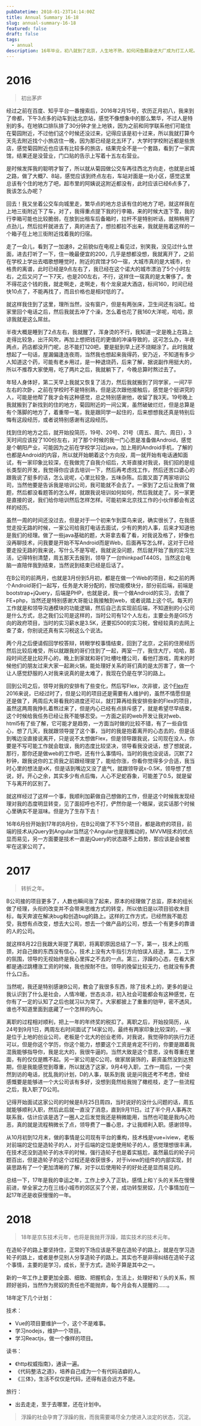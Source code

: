 ```yaml
---
pubDatetime: 2018-01-23T14:14:00Z
title: Annual Summary 16-18
slug: annual-summary-16-18
featured: false
draft: false
tags:
  - annual
description: 16年毕业，初八就到了北京，人生地不熟，如何闲鱼翻身进大厂成为打工人呢。
---
```


# 2016

> 初出茅庐

经过之前在百度、知乎平台一番搜索后，2016年2月15号，农历正月初八，我来到了帝都，下午3点多的动车到达北京站，感觉不像想象中的那么繁华，不过人是特别的多。在地铁口排队排了30分钟才坐上地铁，因为之前和同学联系他们可能住在菊园附近，不过他们这个时候还没过来，记得应该是初十过来，所以我就打算今天先去附近找个小旅店住一晚，因为那已经是北五环了，大学时学校附近都是些旅店，感觉菊园附近也应该有比较多的旅店，结果完全不是一个套路，看到了一家宾馆，结果还是没营业，门口贴的告示上写着十五左右营业。

是时候发挥我的聪明才智了，所以就从菊园做公交车再往西北方向走，也就是出城之路，做了大概7、8站，感觉应该到终点左右，车站对面是一处小区，感觉这里总该有个住的地方了吧，超市里的阿姨说这附近都没有，此时应该已经6点多了，我该怎么办呢？

回去！我又坐着公交车向城里走，繁华点的地方总该有住的地方了吧，就这样我在上地三街附近下了车，对了，我得重点提下我的行李箱，来的时候大连下雪，我的行李箱可能也比较脆弱，在放到出租车后备箱时，拉杆不是特别听话，就稍稍用了点劲儿，然后拉杆就进去了，真的进去了，想拉都拉不出来，我就是拖着这样的一个箱子在上地三街附近找着我的归宿。

走了一会儿，看到了一加速8，之前貌似在电视上看见过，别笑我，没见过什么世面，进去打听了一下，住一晚最便宜的200，几乎是想都没想，我就离开了，之前在学校上学出去唱歌想睡觉时，附近的宾馆才50一宿，大城市真的是大城市，价格贵的离谱，此时已经是9点左右了，我已经在这个诺大的城市漂泊了5个小时左右，之后又问了一下7天，也是200左右，不行，这样住一宿真的是太奢侈了。舍不得花这个钱的我，就走啊走，走啊走，有个龙泉湖大酒店，标间160，时间已经快10点了，不能再找了，而且价格也是相对低的了。

就这样我住到了这里，理所当然，没有窗户，但是有两张床，卫生间还有浴缸。给家里回个电话之后，然后我就去冲了个澡，怎么着也花了我160大洋呢，哈哈，原谅我就是这么屌丝。

半夜大概是睡到了2点左右，我就醒了，浑身烫的不行，我知道一定是晚上在路上走得比较急，出汗风吹，再加上想把钱花的更值的冲澡导致的，这可怎么办，半夜两点，药店都没开门呢，总不能打120吧，要是挺到早上还不烧糊涂了。此时我就想起了一句话，屋漏偏逢连夜雨，当然我也想起来我得药，安乃近，不知道有多少人知道这个药，可能有老乡用过，是一种退烧药，后来了解，据说副作用挺大的，所以不推荐大家使用，吃了两片之后，我就躺下了，今晚总算时熬过去了。

年轻人身体好，第二天早上我就又恢复了活力，然后我就搬到了同学家，一间7平左右的次卧，之前在学校时不是特别熟，但是这次跟他接触后，感觉是个挺讲究的人，可能是他帮了我才会有这种感觉，总之特别感谢他，收留了我3天。19号晚上我就搬到了新找到的住的地方，菊园附近的一间公寓，虽然破破烂烂，但是总算是有个落脚的地方了，着重带一笔，我是跟同学一起住的，后来想想我还真是特别后悔有这段经历，或者说特别感谢有这段经历。

找到住的地方之后，就开始投简历，19号、20号、21号（周五、周六、周日），3天时间应该投了100份左右，对了那个时候的我一门心思是准备做Android，感觉是个朝阳产业，可能因为之前在学校学习过java，加上用的Android手机，了解的也都是Android的内容，所以就开始朝着这个方向投，周一就开始有电话通知面试，有一家印象比较深，在我做完了自我介绍后，大哥直接对我说，我们招的是组长类型的开发，我觉得你应该去培训一下，然后再考虑找工作，然后还苦口婆心的跟我说了挺多的话，怎么说呢，心里比较急，五味杂陈。后面又面了两家培训公司，当然他要是告诉我是培训公司，我可能就不会去了。一家到了之后让我做了做题，然后都没看题答的怎么样，就跟我说培训如何如何，然后我就走了。另一家更是直接的说，我们给你培训然后怎样怎样。可能初来北京找工作的小伙伴都会有这样的经历。

虽然一周的时间还没过去，但是对于一个初来乍到菜鸟来说，确实很长了，在我感觉走投无路的时候，一家公司给我打电话去面试，少有的男的人事，后来才知道他是我们的经理。做了一些java基础的题，大哥拿去看了看，对我说及格了，好像也没再聊技术，问我要是开始不写Android而是Web，后面再写怎么样，这对于已经要走投无路的我来说，写什么不是写呢，我就说没问题，然后就开始了我的实习生活，记得特别清楚，周五那天去报到，领导了一台thinkpadT440S，当然这台电脑一直陪伴我到结束，当然说到结束已经是后话了。

在B公司的前两月，也就是3月份到5月初，都是在做一个Web的项目，和之前的两个Android哥们一起写，任务是大哥分配的，按功能模块分，部分前后端，前端是bootstrap+jQuery，后端是PHP，也就是说，我一个做Android的实习，去做了FE+php，当然还是特别感谢大哥能让我接触到web，或者说踏上这个坑。每天的工作就是和领导沟通模块的功能逻辑，然后自己去实现前后端，不知道别的小公司是什么方式，总之我们公司是这样的，当时公司有12个人左右，主要业务是GIS方向的政府项目，当时的实习薪水是3.5K，还要扣500的实习税，曾经较真的去网上查了查，你别说还真有实习税这么个说法。

两个月之后便请假回学校答辩，转眼学校事情结束，回到了北京，之前的住房经历然后比较后难受，所以就跟我的哥们住到了一起，两室一厅，我住大厅，哈哈，那段时间还是比较开心的，晚上到家就和哥们吐槽吐槽公司，看他打游戏，周末的时候他们的朋友过来大家一起涮火锅，能处理好关系的哥们真的是太厉害了，做一个让人感觉舒服的人对我来说真的是太难了，我现在仍是在学习的路上。

回到公司之后，领导对我的安排有了些变化，然后写Flex，次非彼，这个[Flex](https://www.ibm.com/developerworks/cn/web/wa-lo-flexdev/)在2016来说，已经过时了，但是公司的项目还是需要有人维护的，虽然不情愿但是还是做了，两周后大哥看我的进度还可以，就打算再给我安排些新的Flex的项目，虽然这两周我挣扎着熬过来了，但是内心已经有点排斥感了，就是希望尽早结束，这个时候给我任务已经让我不能够忍受。一方面之前的web开发让我对web、html5有了些了解，它可能才是趋势，一方面当时做的比较不错，有了一些自信心，想了几天，我就跟领导提了这个事，当时的我是抱着离开的心态去的，但是话到嘴边没直接说离开，只是说不太想做Flex，但是领导跟我说，公司现在没人，你要是不写可能工作就会耽误，我的态度比较坚决，领导看我没说话，想了想就说，那行，那你还是做web的工作吧，还有什么事情吗，当时的我也没说话，沉默了2秒钟，跟我说你的工资我之前跟经理提了，能给你涨，你看你觉得多少合适，我当时心里的想法是xK，但是话到嘴边又没了底气，就跟领导说x-0.5K，领导想了想说，好。开心之余，其实多少有点后悔，人心不足蛇吞象，可能差了0.5，就是留下与离开的区别了。

就这样经过了这样一个事，我顺利加薪做自己想做的工作，但是这个时候我发现经理对我的态度明显转变，见了面招呼也不打，俨然你是一个眼屎，说实话那个时候心里确实不是滋味。但是为了生存下去！

16年6月份开始到17年的8月份，在B公司做了不下5个项目，都是政府的项目，前端的技术从jQuery到Angular当然这个Angular也是我推动的，MVVM技术的优点显而易见，另一方面要是技术一直是jQuery的状态跟不上趋势，那应该是会被套牢在这家公司了。

# 2017

> 转折之年。

B公司接的项目更多了，人数也瞬间涨了起来，原本的经理做了总监，原本的组长做了经理，头衔的改变并不会带来思维方式的转变，所以依旧是以项目验收未目标，每天奔波在解决bug和创造bug的路上。这样的工作方式，已经然我不能忍受，我想有点改变，想去大公司，想去一个做产品的公司，想去一个有更多的靠谱的人的公司。

就这样8月22日我跟大哥提了离职，将离职原因总结了一下，第一，技术上的瓶颈，对自己做的东西没有信心，技术上没有大牛指引方向怕误入歧途，第二，工作的氛围，领导的无视始终是我心里挥之不去的一点。第三，浮躁的心态，在看大家都是通过跳槽涨工资的时候，我也按耐不住。领导的挽留比较无力，也就没有多费什么口舌。

当然呢，我还是特别感谢B公司，教会了我很多东西，除了技术上的，更多的是让我认识到了什么是社会，人情冷暖，世态炎凉，初入社会可能都会有这种感觉，在你有了一定的认知了之后也就习以为常了。大家都披上了重重的铠甲，密不透风，谁也不知道里面到底藏了一个怎样的内心。

离职的过程相对顺利，把上一年的年终奖的税扣了。离职之后，开始投简历，从24号到9月1日，两周左右时间面试了14家公司，最终有两家印象比较深的，一家是位于上地的创业公司，老板是个北大的创业老师，对我说，我觉得你的执行力还可以，但是你这个学历，你这个能力，想要这个工资是肯定不行的，你要是跟着我混我能够指导你，我是北大的，我很牛逼的。当然大致是这个意思，没有尊重在里面，有的仅仅是瞧不起。另一家公司是C公司，做家居装饰的，薪资虽然没到达预期，但是我能感觉到尊重，所以就选了这家，9月4号入职，工作一周后，一个突然到访的电话，扰乱我的计划，D的人事，联系到我
说是问我还考不考虑，曾经感慨要是能够进一个大公司该有多好，没想到竟然给我抛了橄榄枝，走了一些流程之后，我入职了D公司。

记得开始面试这家公司的时候是8月25日周四，当时说好的没什么问题的话，周五就能够顺利入职，然后此后就一直没了消息，直到9月11日。过了半个月人事再次联系我，估计应该是选了一圈人之后发觉我还是稍微能用，当然也可能是我内心险恶，真的就是流程稍微长了点，领导费了一番心思，才让我顺利入职。感谢领导。

从10月初到12月末，做的事情是公司现有平台的重构，技术栈是vue+iview，老板对前端的定位是造轮子的人，对于后端的定位是使用轮子的人，感觉理想很丰满，在技术还没到造轮子的水平的时候，强行造轮子也是着实尴尬，虽然最后的轮子问题百出，但是造轮子的这个过程还是收获很多，对于iview的组件的内部实现，封装思路有了一个更加清晰的了解，对于以后使用轮子的好处还是显而易见的。

总结一下，17年是我的幸运之年，工作上步入了正轨，感情上和丫头的关系在慢慢前进，举全家之力在三线小城市的郊区买了个房，成功转型房奴，几个事情加在一起17年还是收获慢慢的一年。

# 2018

> 18年是京东技术元年，也将是我抛开浮躁，踏实技术的技术元年。

在造轮子的路上要坚持住，正常的下场应该是不是在造轮子的路上，就是在学习造轮子的路上，或者是参见别人分享造轮子的路上。其实也不是非得纠结在造轮子这个事情，主要的是学习，成长，至于方式，造轮子算是其中之一。

新的一年工作上要更加全面、细致、把握机会，生活上，处理好和丫头的关系，照顾好爸妈，当然作为房奴的责任也不能抛弃，每个月会有人提醒的……。

18年定下几个计划：

技术：

- Vue的项目要维护一个，这个不是难事。
- 学习nodejs，维护一个项目。
- 学习Reactjs，做一个像样的项目。

读书：

- 《http权威指南》，通读一遍。
- 《代码整洁之道》，培养自己成为一个有代码洁癖的人。
- 《三体》，生活不仅仅是代码，还得有适合远方不是。

旅行：

- 出去走走，至于去哪里，还在计划中。

> 浮躁的社会孕育了浮躁的我，而我需要竭尽全力使进入淡定的状态，沉淀。
